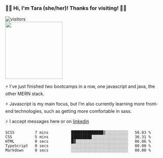 ### 👋🏾 Hi, I'm Tara (she/her)! Thanks for visiting! 👋🏾
![visitors](https://visitor-badge.glitch.me/badge?page_id=qualmless)
<BR>
<img height="180em" src="https://github-readme-stats.vercel.app/api?username=qualmless&show_icons=true&hide_border=true&&count_private=true&include_all_commits=true" />

⚡️ I've just finished two bootcamps in a row, one javascript and java, the other MERN stack. 

⚡️ Javascript is my main focus, but I’m also currently learning more front-end technologies, such as getting more comfortable in sass. 

⚡️ I accept messages here or on <a href="https://www.linkedin.com/in/tarajdunmore/">linkedin</a>

<!--START_SECTION:waka-->

```text
SCSS         7 mins          ██████████████▒░░░░░░░░░░   56.83 %
CSS          5 mins          █████████░░░░░░░░░░░░░░░░   36.31 %
HTML         0 secs          █▓░░░░░░░░░░░░░░░░░░░░░░░   06.86 %
TypeScript   0 secs          ░░░░░░░░░░░░░░░░░░░░░░░░░   00.00 %
Markdown     0 secs          ░░░░░░░░░░░░░░░░░░░░░░░░░   00.00 %
```

<!--END_SECTION:waka-->

<!--
**qualmless/qualmless** is a ✨ _special_ ✨ repository because its `README.md` (this file) appears on your GitHub profile.

Here are some ideas to get you started:
- 🔭 I’m currently working on ...
- 👯 I’m looking to collaborate on ...
- 🤔 I’m looking for help with ...
- 💬 Ask me about ...
- 📫 How to reach me: ...
- ⚡ Fun fact: ...
-->
